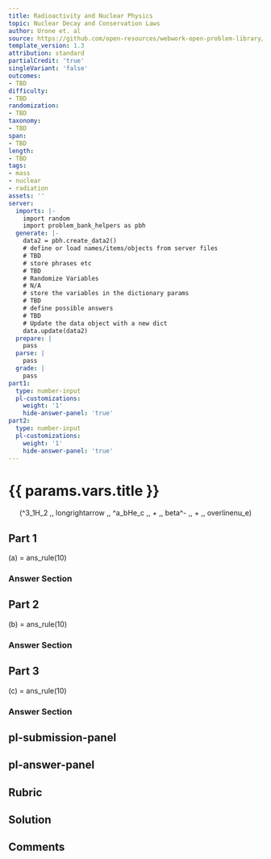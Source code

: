 ```yaml
---
title: Radioactivity and Nuclear Physics
topic: Nuclear Decay and Conservation Laws
author: Urone et. al
source: https://github.com/open-resources/webwork-open-problem-library/tree/master/Contrib/BrockPhysics/College_Physics_Urone/31.Radioactivity_and_Nuclear_Physics/31-04.Nuclear_Decay_and_Conservation_Laws/NU_U17-31-04-001.pg
template_version: 1.3
attribution: standard
partialCredit: 'true'
singleVariant: 'false'
outcomes:
- TBD
difficulty:
- TBD
randomization:
- TBD
taxonomy:
- TBD
span:
- TBD
length:
- TBD
tags:
- mass
- nuclear
- radiation
assets: ''
server:
  imports: |-
    import random
    import problem_bank_helpers as pbh
  generate: |-
    data2 = pbh.create_data2()
    # define or load names/items/objects from server files
    # TBD
    # store phrases etc
    # TBD
    # Randomize Variables
    # N/A
    # store the variables in the dictionary params
    # TBD
    # define possible answers
    # TBD
    # Update the data object with a new dict
    data.update(data2)
  prepare: |
    pass
  parse: |
    pass
  grade: |
    pass
part1:
  type: number-input
  pl-customizations:
    weight: '1'
    hide-answer-panel: 'true'
part2:
  type: number-input
  pl-customizations:
    weight: '1'
    hide-answer-panel: 'true'
---
```


# {{ params.vars.title }} 


<center>(^3_1H_2 ,, longrightarrow ,, ^a_bHe_c ,, + ,, beta^- ,, + ,, overlinenu_e)</center>

## Part 1 
(a) = ans_rule(10) 


 ### Answer Section

## Part 2 
(b) = ans_rule(10) 


 ### Answer Section

## Part 3 
(c) = ans_rule(10) 


 ### Answer Section


## pl-submission-panel 


## pl-answer-panel 


## Rubric 


## Solution 


## Comments 


